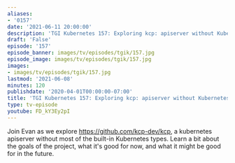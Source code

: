 ```yaml
---
aliases:
- '0157'
date: '2021-06-11 20:00:00'
description: 'TGI Kubernetes 157: Exploring kcp: apiserver without Kubernetes'
draft: 'False'
episode: '157'
episode_banner: images/tv/episodes/tgik/157.jpg
episode_image: images/tv/episodes/tgik/157.jpg
images:
- images/tv/episodes/tgik/157.jpg
lastmod: '2021-06-08'
minutes: 120
publishdate: '2020-04-01T00:00:00-07:00'
title: 'TGI Kubernetes 157: Exploring kcp: apiserver without Kubernetes'
type: tv-episode
youtube: FD_kY3Ey2pI
---
```


Join Evan as we explore https://github.com/kcp-dev/kcp, a kubernetes apiserver without most of the built-in Kubernetes types. Learn a bit about the goals of the project, what it's good for now, and what it might be good for in the future.